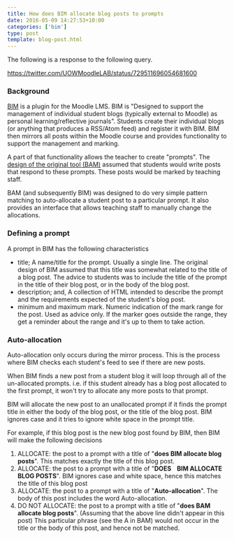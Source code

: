 ```yaml
---
title: How does BIM allocate blog posts to prompts
date: 2016-05-09 14:27:53+10:00
categories: ['bim']
type: post
template: blog-post.html
---
```

The following is a response to the following query.

https://twitter.com/UOWMoodleLAB/status/729511696054681600

### Background

[BIM](https://moodle.org/plugins/mod_bim) is a plugin for the Moodle LMS. BIM is "Designed to support the management of individual student blogs (typically external to Moodle) as personal learning/reflective journals". Students create their individual blogs (or anything that produces a RSS/Atom feed) and register it with BIM. BIM then mirrors all posts within the Moodle course and provides functionality to support the management and marking.

A part of that functionality allows the teacher to create "prompts". The [design of the original tool (BAM)](/blog2/publications/blog-aggregation-management-reducing-the-aggravation-of-managing-student-blogging/) assumed that students would write posts that respond to these prompts. These posts would be marked by teaching staff.

BAM (and subsequently BIM) was designed to do very simple pattern matching to auto-allocate a student post to a particular prompt. It also provides an interface that allows teaching staff to manually change the allocations.

### Defining a prompt

A prompt in BIM has the following characteristics

- title; A name/title for the prompt. Usually a single line. The original design of BIM assumed that this title was somewhat related to the title of a blog post. The advice to students was to include the title of the prompt in the title of their blog post, or in the body of the blog post.
- description; and, A collection of HTML intended to describe the prompt and the requirements expected of the student's blog post.
- minimum and maximum mark. Numeric indication of the mark range for the post. Used as advice only. If the marker goes outside the range, they get a reminder about the range and it's up to them to take action.

### Auto-allocation

Auto-allocation only occurs during the mirror process. This is the process where BIM checks each student's feed to see if there are new posts.

When BIM finds a new post from a student blog it will loop through all of the un-allocated prompts. i.e. if this student already has a blog post allocated to the first prompt, it won't try to allocate any more posts to that prompt.

BIM will allocate the new post to an unallocated prompt if it finds the prompt title in either the body of the blog post, or the title of the blog post. BIM ignores case and it tries to ignore white space in the prompt title.

For example, if this blog post is the new blog post found by BIM, then BIM will make the following decisions

1. ALLOCATE: the post to a prompt with a title of "**does BIM allocate blog posts**". This matches exactly the title of this blog post.
2. ALLOCATE: the post to a prompt with a title of "**DOES    BIM ALLOCATE   BLOG POSTS**". BIM ignores case and white space, hence this matches the title of this blog post
3. ALLOCATE: the post to a prompt with a title of "**Auto-allocation**". The body of this post includes the word Auto-allocation.
4. DO NOT ALLOCATE: the post to a prompt with a title of "**does BAM allocate blog posts**". (Assuming that the above line didn't appear in this post) This particular phrase (see the A in BAM) would not occur in the title or the body of this post, and hence not be matched.